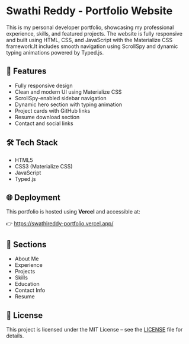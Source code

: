 # Swathi Reddy - Portfolio Website

This is my personal developer portfolio, showcasing my professional experience, skills, and featured projects. The website is fully responsive and built using HTML, CSS, and JavaScript with the Materialize CSS framework.It includes smooth navigation using ScrollSpy and dynamic typing animations powered by Typed.js.  

## 🚀 Features
- Fully responsive design 
- Clean and modern UI using Materialize CSS
- ScrollSpy-enabled sidebar navigation
- Dynamic hero section with typing animation
- Project cards with GitHub links
- Resume download section
- Contact and social links

## 🛠️ Tech Stack
- HTML5
- CSS3 (Materialize CSS) 
- JavaScript
- Typed.js

## 🌐 Deployment
This portfolio is hosted using **Vercel** and accessible at:

👉 https://swathireddy-portfolio.vercel.app/

## 📁 Sections
- About Me
- Experience
- Projects
- Skills
- Education
- Contact Info
- Resume

## 📄 License
This project is licensed under the MIT License – see the [LICENSE](LICENSE) file for details.
